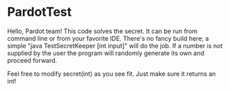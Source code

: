 # PardotTest

Hello, Pardot team! This code solves the secret. It can be run from command line or from your favorite IDE. There's no fancy build here; a simple "java TestSecretKeeper [int input]" will do the job. If a number is not supplied by the user the program will randomly generate its own and proceed forward.

Feel free to modify secret(int) as you see fit. Just make sure it returns an int!
